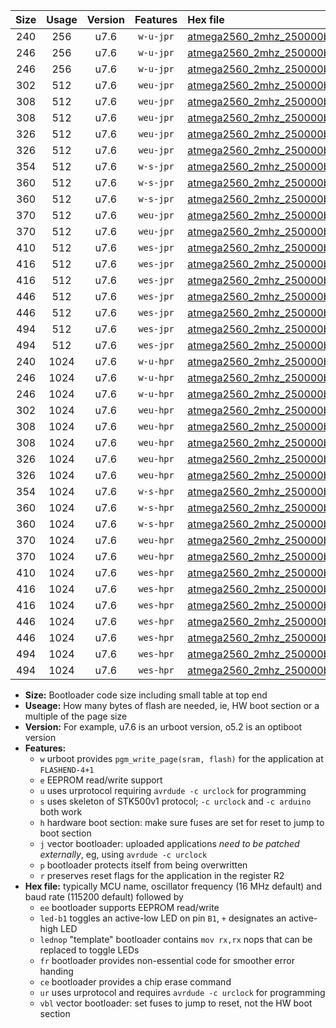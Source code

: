 |Size|Usage|Version|Features|Hex file|
|:-:|:-:|:-:|:-:|:--|
|240|256|u7.6|`w-u-jpr`|[atmega2560_2mhz_250000bps_ur_vbl.hex](https://raw.githubusercontent.com/stefanrueger/urboot/main/atmega2560_2mhz_250000bps_ur_vbl.hex)|
|246|256|u7.6|`w-u-jpr`|[atmega2560_2mhz_250000bps_led+b7_ur_vbl.hex](https://raw.githubusercontent.com/stefanrueger/urboot/main/atmega2560_2mhz_250000bps_led+b7_ur_vbl.hex)|
|246|256|u7.6|`w-u-jpr`|[atmega2560_2mhz_250000bps_lednop_ur_vbl.hex](https://raw.githubusercontent.com/stefanrueger/urboot/main/atmega2560_2mhz_250000bps_lednop_ur_vbl.hex)|
|302|512|u7.6|`weu-jpr`|[atmega2560_2mhz_250000bps_ee_ur_vbl.hex](https://raw.githubusercontent.com/stefanrueger/urboot/main/atmega2560_2mhz_250000bps_ee_ur_vbl.hex)|
|308|512|u7.6|`weu-jpr`|[atmega2560_2mhz_250000bps_ee_led+b7_ur_vbl.hex](https://raw.githubusercontent.com/stefanrueger/urboot/main/atmega2560_2mhz_250000bps_ee_led+b7_ur_vbl.hex)|
|308|512|u7.6|`weu-jpr`|[atmega2560_2mhz_250000bps_ee_lednop_ur_vbl.hex](https://raw.githubusercontent.com/stefanrueger/urboot/main/atmega2560_2mhz_250000bps_ee_lednop_ur_vbl.hex)|
|326|512|u7.6|`weu-jpr`|[atmega2560_2mhz_250000bps_ee_led+b7_fr_ur_vbl.hex](https://raw.githubusercontent.com/stefanrueger/urboot/main/atmega2560_2mhz_250000bps_ee_led+b7_fr_ur_vbl.hex)|
|326|512|u7.6|`weu-jpr`|[atmega2560_2mhz_250000bps_ee_lednop_fr_ur_vbl.hex](https://raw.githubusercontent.com/stefanrueger/urboot/main/atmega2560_2mhz_250000bps_ee_lednop_fr_ur_vbl.hex)|
|354|512|u7.6|`w-s-jpr`|[atmega2560_2mhz_250000bps_vbl.hex](https://raw.githubusercontent.com/stefanrueger/urboot/main/atmega2560_2mhz_250000bps_vbl.hex)|
|360|512|u7.6|`w-s-jpr`|[atmega2560_2mhz_250000bps_led+b7_vbl.hex](https://raw.githubusercontent.com/stefanrueger/urboot/main/atmega2560_2mhz_250000bps_led+b7_vbl.hex)|
|360|512|u7.6|`w-s-jpr`|[atmega2560_2mhz_250000bps_lednop_vbl.hex](https://raw.githubusercontent.com/stefanrueger/urboot/main/atmega2560_2mhz_250000bps_lednop_vbl.hex)|
|370|512|u7.6|`weu-jpr`|[atmega2560_2mhz_250000bps_ee_led+b7_fr_ce_ur_vbl.hex](https://raw.githubusercontent.com/stefanrueger/urboot/main/atmega2560_2mhz_250000bps_ee_led+b7_fr_ce_ur_vbl.hex)|
|370|512|u7.6|`weu-jpr`|[atmega2560_2mhz_250000bps_ee_lednop_fr_ce_ur_vbl.hex](https://raw.githubusercontent.com/stefanrueger/urboot/main/atmega2560_2mhz_250000bps_ee_lednop_fr_ce_ur_vbl.hex)|
|410|512|u7.6|`wes-jpr`|[atmega2560_2mhz_250000bps_ee_vbl.hex](https://raw.githubusercontent.com/stefanrueger/urboot/main/atmega2560_2mhz_250000bps_ee_vbl.hex)|
|416|512|u7.6|`wes-jpr`|[atmega2560_2mhz_250000bps_ee_led+b7_vbl.hex](https://raw.githubusercontent.com/stefanrueger/urboot/main/atmega2560_2mhz_250000bps_ee_led+b7_vbl.hex)|
|416|512|u7.6|`wes-jpr`|[atmega2560_2mhz_250000bps_ee_lednop_vbl.hex](https://raw.githubusercontent.com/stefanrueger/urboot/main/atmega2560_2mhz_250000bps_ee_lednop_vbl.hex)|
|446|512|u7.6|`wes-jpr`|[atmega2560_2mhz_250000bps_ee_led+b7_fr_vbl.hex](https://raw.githubusercontent.com/stefanrueger/urboot/main/atmega2560_2mhz_250000bps_ee_led+b7_fr_vbl.hex)|
|446|512|u7.6|`wes-jpr`|[atmega2560_2mhz_250000bps_ee_lednop_fr_vbl.hex](https://raw.githubusercontent.com/stefanrueger/urboot/main/atmega2560_2mhz_250000bps_ee_lednop_fr_vbl.hex)|
|494|512|u7.6|`wes-jpr`|[atmega2560_2mhz_250000bps_ee_led+b7_fr_ce_vbl.hex](https://raw.githubusercontent.com/stefanrueger/urboot/main/atmega2560_2mhz_250000bps_ee_led+b7_fr_ce_vbl.hex)|
|494|512|u7.6|`wes-jpr`|[atmega2560_2mhz_250000bps_ee_lednop_fr_ce_vbl.hex](https://raw.githubusercontent.com/stefanrueger/urboot/main/atmega2560_2mhz_250000bps_ee_lednop_fr_ce_vbl.hex)|
|240|1024|u7.6|`w-u-hpr`|[atmega2560_2mhz_250000bps_ur.hex](https://raw.githubusercontent.com/stefanrueger/urboot/main/atmega2560_2mhz_250000bps_ur.hex)|
|246|1024|u7.6|`w-u-hpr`|[atmega2560_2mhz_250000bps_led+b7_ur.hex](https://raw.githubusercontent.com/stefanrueger/urboot/main/atmega2560_2mhz_250000bps_led+b7_ur.hex)|
|246|1024|u7.6|`w-u-hpr`|[atmega2560_2mhz_250000bps_lednop_ur.hex](https://raw.githubusercontent.com/stefanrueger/urboot/main/atmega2560_2mhz_250000bps_lednop_ur.hex)|
|302|1024|u7.6|`weu-hpr`|[atmega2560_2mhz_250000bps_ee_ur.hex](https://raw.githubusercontent.com/stefanrueger/urboot/main/atmega2560_2mhz_250000bps_ee_ur.hex)|
|308|1024|u7.6|`weu-hpr`|[atmega2560_2mhz_250000bps_ee_led+b7_ur.hex](https://raw.githubusercontent.com/stefanrueger/urboot/main/atmega2560_2mhz_250000bps_ee_led+b7_ur.hex)|
|308|1024|u7.6|`weu-hpr`|[atmega2560_2mhz_250000bps_ee_lednop_ur.hex](https://raw.githubusercontent.com/stefanrueger/urboot/main/atmega2560_2mhz_250000bps_ee_lednop_ur.hex)|
|326|1024|u7.6|`weu-hpr`|[atmega2560_2mhz_250000bps_ee_led+b7_fr_ur.hex](https://raw.githubusercontent.com/stefanrueger/urboot/main/atmega2560_2mhz_250000bps_ee_led+b7_fr_ur.hex)|
|326|1024|u7.6|`weu-hpr`|[atmega2560_2mhz_250000bps_ee_lednop_fr_ur.hex](https://raw.githubusercontent.com/stefanrueger/urboot/main/atmega2560_2mhz_250000bps_ee_lednop_fr_ur.hex)|
|354|1024|u7.6|`w-s-hpr`|[atmega2560_2mhz_250000bps.hex](https://raw.githubusercontent.com/stefanrueger/urboot/main/atmega2560_2mhz_250000bps.hex)|
|360|1024|u7.6|`w-s-hpr`|[atmega2560_2mhz_250000bps_led+b7.hex](https://raw.githubusercontent.com/stefanrueger/urboot/main/atmega2560_2mhz_250000bps_led+b7.hex)|
|360|1024|u7.6|`w-s-hpr`|[atmega2560_2mhz_250000bps_lednop.hex](https://raw.githubusercontent.com/stefanrueger/urboot/main/atmega2560_2mhz_250000bps_lednop.hex)|
|370|1024|u7.6|`weu-hpr`|[atmega2560_2mhz_250000bps_ee_led+b7_fr_ce_ur.hex](https://raw.githubusercontent.com/stefanrueger/urboot/main/atmega2560_2mhz_250000bps_ee_led+b7_fr_ce_ur.hex)|
|370|1024|u7.6|`weu-hpr`|[atmega2560_2mhz_250000bps_ee_lednop_fr_ce_ur.hex](https://raw.githubusercontent.com/stefanrueger/urboot/main/atmega2560_2mhz_250000bps_ee_lednop_fr_ce_ur.hex)|
|410|1024|u7.6|`wes-hpr`|[atmega2560_2mhz_250000bps_ee.hex](https://raw.githubusercontent.com/stefanrueger/urboot/main/atmega2560_2mhz_250000bps_ee.hex)|
|416|1024|u7.6|`wes-hpr`|[atmega2560_2mhz_250000bps_ee_led+b7.hex](https://raw.githubusercontent.com/stefanrueger/urboot/main/atmega2560_2mhz_250000bps_ee_led+b7.hex)|
|416|1024|u7.6|`wes-hpr`|[atmega2560_2mhz_250000bps_ee_lednop.hex](https://raw.githubusercontent.com/stefanrueger/urboot/main/atmega2560_2mhz_250000bps_ee_lednop.hex)|
|446|1024|u7.6|`wes-hpr`|[atmega2560_2mhz_250000bps_ee_led+b7_fr.hex](https://raw.githubusercontent.com/stefanrueger/urboot/main/atmega2560_2mhz_250000bps_ee_led+b7_fr.hex)|
|446|1024|u7.6|`wes-hpr`|[atmega2560_2mhz_250000bps_ee_lednop_fr.hex](https://raw.githubusercontent.com/stefanrueger/urboot/main/atmega2560_2mhz_250000bps_ee_lednop_fr.hex)|
|494|1024|u7.6|`wes-hpr`|[atmega2560_2mhz_250000bps_ee_led+b7_fr_ce.hex](https://raw.githubusercontent.com/stefanrueger/urboot/main/atmega2560_2mhz_250000bps_ee_led+b7_fr_ce.hex)|
|494|1024|u7.6|`wes-hpr`|[atmega2560_2mhz_250000bps_ee_lednop_fr_ce.hex](https://raw.githubusercontent.com/stefanrueger/urboot/main/atmega2560_2mhz_250000bps_ee_lednop_fr_ce.hex)|

- **Size:** Bootloader code size including small table at top end
- **Useage:** How many bytes of flash are needed, ie, HW boot section or a multiple of the page size
- **Version:** For example, u7.6 is an urboot version, o5.2 is an optiboot version
- **Features:**
  + `w` urboot provides `pgm_write_page(sram, flash)` for the application at `FLASHEND-4+1`
  + `e` EEPROM read/write support
  + `u` uses urprotocol requiring `avrdude -c urclock` for programming
  + `s` uses skeleton of STK500v1 protocol; `-c urclock` and `-c arduino` both work
  + `h` hardware boot section: make sure fuses are set for reset to jump to boot section
  + `j` vector bootloader: uploaded applications *need to be patched externally*, eg, using `avrdude -c urclock`
  + `p` bootloader protects itself from being overwritten
  + `r` preserves reset flags for the application in the register R2
- **Hex file:** typically MCU name, oscillator frequency (16 MHz default) and baud rate (115200 default) followed by
  + `ee` bootloader supports EEPROM read/write
  + `led-b1` toggles an active-low LED on pin `B1`, `+` designates an active-high LED
  + `lednop` "template" bootloader contains `mov rx,rx` nops that can be replaced to toggle LEDs
  + `fr` bootloader provides non-essential code for smoother error handing
  + `ce` bootloader provides a chip erase command
  + `ur` uses urprotocol and requires `avrdude -c urclock` for programming
  + `vbl` vector bootloader: set fuses to jump to reset, not the HW boot section
